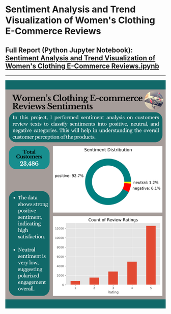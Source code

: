 # Sentiment Analysis and Trend Visualization of Women's Clothing E-Commerce Reviews

## Full Report (Python Jupyter Notebook): [Sentiment Analysis and Trend Visualization of Women's Clothing E-Commerce Reviews.ipynb](https://github.com/jakejosh6751/Sentiment-Analysis-and-Trend-Visualization-of-Women-s-Clothing-E-Commerce-Reviews/blob/main/ecommerce%20sentiment%20analysis.ipynb)

___
![e-commerce sentiments.png](https://github.com/jakejosh6751/Sentiment-Analysis-and-Trend-Visualization-of-Women-s-Clothing-E-Commerce-Reviews/blob/main/e-commerce%20sentiments.png)
